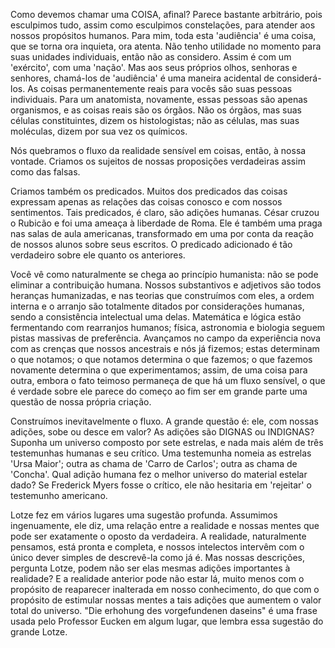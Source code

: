 Como devemos chamar uma COISA, afinal? Parece bastante arbitrário, pois esculpimos tudo, assim como esculpimos constelações, para atender aos nossos propósitos humanos. Para mim, toda esta 'audiência' é uma coisa, que se torna ora inquieta, ora atenta. Não tenho utilidade no momento para suas unidades individuais, então não as considero. Assim é com um 'exército', com uma 'nação'. Mas aos seus próprios olhos, senhoras e senhores, chamá-los de 'audiência' é uma maneira acidental de considerá-los. As coisas permanentemente reais para vocês são suas pessoas individuais. Para um anatomista, novamente, essas pessoas são apenas organismos, e as coisas reais são os órgãos. Não os órgãos, mas suas células constituintes, dizem os histologistas; não as células, mas suas moléculas, dizem por sua vez os químicos.

Nós quebramos o fluxo da realidade sensível em coisas, então, à nossa vontade. Criamos os sujeitos de nossas proposições verdadeiras assim como das falsas.

Criamos também os predicados. Muitos dos predicados das coisas expressam apenas as relações das coisas conosco e com nossos sentimentos. Tais predicados, é claro, são adições humanas. César cruzou o Rubicão e foi uma ameaça à liberdade de Roma. Ele é também uma praga nas salas de aula americanas, transformado em uma por conta da reação de nossos alunos sobre seus escritos. O predicado adicionado é tão verdadeiro sobre ele quanto os anteriores.

Você vê como naturalmente se chega ao princípio humanista: não se pode eliminar a contribuição humana. Nossos substantivos e adjetivos são todos heranças humanizadas, e nas teorias que construímos com eles, a ordem interna e o arranjo são totalmente ditados por considerações humanas, sendo a consistência intelectual uma delas. Matemática e lógica estão fermentando com rearranjos humanos; física, astronomia e biologia seguem pistas massivas de preferência. Avançamos no campo da experiência nova com as crenças que nossos ancestrais e nós já fizemos; estas determinam o que notamos; o que notamos determina o que fazemos; o que fazemos novamente determina o que experimentamos; assim, de uma coisa para outra, embora o fato teimoso permaneça de que há um fluxo sensível, o que é verdade sobre ele parece do começo ao fim ser em grande parte uma questão de nossa própria criação.

Construímos inevitavelmente o fluxo. A grande questão é: ele, com nossas adições, sobe ou desce em valor? As adições são DIGNAS ou INDIGNAS? Suponha um universo composto por sete estrelas, e nada mais além de três testemunhas humanas e seu crítico. Uma testemunha nomeia as estrelas 'Ursa Maior'; outra as chama de 'Carro de Carlos'; outra as chama de 'Concha'. Qual adição humana fez o melhor universo do material estelar dado? Se Frederick Myers fosse o crítico, ele não hesitaria em 'rejeitar' o testemunho americano.

Lotze fez em vários lugares uma sugestão profunda. Assumimos ingenuamente, ele diz, uma relação entre a realidade e nossas mentes que pode ser exatamente o oposto da verdadeira. A realidade, naturalmente pensamos, está pronta e completa, e nossos intelectos intervêm com o único dever simples de descrevê-la como já é. Mas nossas descrições, pergunta Lotze, podem não ser elas mesmas adições importantes à realidade? E a realidade anterior pode não estar lá, muito menos com o propósito de reaparecer inalterada em nosso conhecimento, do que com o propósito de estimular nossas mentes a tais adições que aumentem o valor total do universo. "Die erhohung des vorgefundenen daseins" é uma frase usada pelo Professor Eucken em algum lugar, que lembra essa sugestão do grande Lotze.